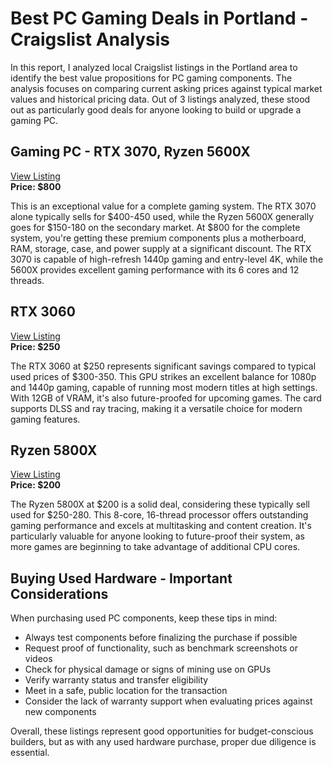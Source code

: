 # Best PC Gaming Deals in Portland - Craigslist Analysis

In this report, I analyzed local Craigslist listings in the Portland area to identify the best value propositions for PC gaming components. The analysis focuses on comparing current asking prices against typical market values and historical pricing data. Out of 3 listings analyzed, these stood out as particularly good deals for anyone looking to build or upgrade a gaming PC.

## Gaming PC - RTX 3070, Ryzen 5600X
[View Listing](MISSING_URL)  
**Price: $800**

This is an exceptional value for a complete gaming system. The RTX 3070 alone typically sells for $400-450 used, while the Ryzen 5600X generally goes for $150-180 on the secondary market. At $800 for the complete system, you're getting these premium components plus a motherboard, RAM, storage, case, and power supply at a significant discount. The RTX 3070 is capable of high-refresh 1440p gaming and entry-level 4K, while the 5600X provides excellent gaming performance with its 6 cores and 12 threads.

## RTX 3060
[View Listing](MISSING_URL)  
**Price: $250**

The RTX 3060 at $250 represents significant savings compared to typical used prices of $300-350. This GPU strikes an excellent balance for 1080p and 1440p gaming, capable of running most modern titles at high settings. With 12GB of VRAM, it's also future-proofed for upcoming games. The card supports DLSS and ray tracing, making it a versatile choice for modern gaming features.

## Ryzen 5800X
[View Listing](MISSING_URL)  
**Price: $200**

The Ryzen 5800X at $200 is a solid deal, considering these typically sell used for $250-280. This 8-core, 16-thread processor offers outstanding gaming performance and excels at multitasking and content creation. It's particularly valuable for anyone looking to future-proof their system, as more games are beginning to take advantage of additional CPU cores.

## Buying Used Hardware - Important Considerations

When purchasing used PC components, keep these tips in mind:
- Always test components before finalizing the purchase if possible
- Request proof of functionality, such as benchmark screenshots or videos
- Check for physical damage or signs of mining use on GPUs
- Verify warranty status and transfer eligibility
- Meet in a safe, public location for the transaction
- Consider the lack of warranty support when evaluating prices against new components

Overall, these listings represent good opportunities for budget-conscious builders, but as with any used hardware purchase, proper due diligence is essential.